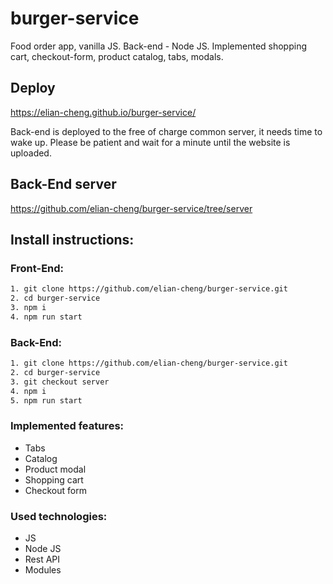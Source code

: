 # burger-service

Food order app, vanilla JS. Back-end - Node JS. Implemented shopping cart, checkout-form, product catalog, tabs, modals.

## Deploy

https://elian-cheng.github.io/burger-service/

Back-end is deployed to the free of charge common server, it needs time to wake up. Please be patient and wait for a minute until the website is uploaded.

## Back-End server

https://github.com/elian-cheng/burger-service/tree/server

## Install instructions:

### Front-End:

```bash
1. git clone https://github.com/elian-cheng/burger-service.git
2. cd burger-service
3. npm i
4. npm run start
```

### Back-End:

```bash
1. git clone https://github.com/elian-cheng/burger-service.git
2. cd burger-service
3. git checkout server
4. npm i
5. npm run start
```

### Implemented features:

- Tabs
- Catalog
- Product modal
- Shopping cart
- Checkout form

### Used technologies:

- JS
- Node JS
- Rest API
- Modules
